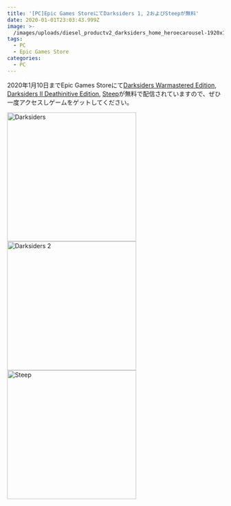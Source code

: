 ```yaml
---
title: '[PC]Epic Games StoreにてDarksiders 1, 2およびSteepが無料'
date: 2020-01-01T23:03:43.999Z
image: >-
  /images/uploads/diesel_productv2_darksiders_home_heroecarousel-1920x1080-33c0176573f7d7248a1784009ed22bf7566feb72.jpg
tags:
  - PC
  - Epic Games Store
categories:
  - PC
---
```

2020年1月10日までEpic Games Storeにて[Darksiders Warmastered Edition](https://www.epicgames.com/store/en-US/product/darksiders/home), [Darksiders II Deathinitive Edition](https://www.epicgames.com/store/en-US/product/darksiders2/home), [Steep](https://www.epicgames.com/store/en-US/product/steep/home)が無料で配信されていますので、ぜひ一度アクセスしゲームをゲットしてください。

<!--more-->
<a style="margin: 0, auto;" href="https://www.epicgames.com/store/en-US/product/steep/home">
<img src="https://cdn2.unrealengine.com/Diesel%2Fproductv2%2Fdarksiders%2Fhome%2FHeroeCarousel-1920x1080-33c0176573f7d7248a1784009ed22bf7566feb72.jpg" alt="Darksiders" width=300>
</a>

<a style="margin: 0, auto;" href="https://www.epicgames.com/store/en-US/product/darksiders2/home">
<img src="https://cdn2.unrealengine.com/Diesel%2Fproductv2%2Fdarksiders2%2FHeroeCarousel-1920x1080-4b35ad2fd3333f1f8cde1482cee5ff2a6ca9f544.jpg" alt="Darksiders 2" width=300>
</a>

<a style="margin: 0, auto;" href="https://www.epicgames.com/store/en-US/product/steep/home">
<img src="https://cdn2.unrealengine.com/Diesel%2Fproductv2%2Fsteep%2Fhome%2FKEY_ART_LOGO_3840x2160-3840x2160-06904d279c608d6a87f80c5de3154272073831aa.jpg" alt="Steep" width=300>
</a>
